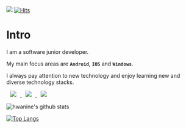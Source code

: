 ![](https://img.shields.io/github/followers/hwanine?style=social)
[![Hits](https://hits.seeyoufarm.com/api/count/incr/badge.svg?url=https%3A%2F%2Fgithub.com%2Fhwanine%2Fhwanine)](https://hits.seeyoufarm.com)

# Intro

I am a software junior developer.

My main focus areas are **`Android`**, **`IOS`** and **`Windows`**.

I always pay attention to new technology and enjoy learning new and diverse technology stacks.

<a href="https://www.facebook.com/profile.php?id=100001739969149/" target="_blank">
    <img 
        src="http://img.shields.io/badge/-Facebook-9cf?style=flat&logo=Facebook&link=https://www.facebook.com/profile.php?id=100001739969149/"
        style="height : auto; margin-left : 10px; margin-right : 10px;"/>
</a>

<a href="https://instagram.com/hwanj.95/" target="_blank">
    <img 
        src="http://img.shields.io/badge/-Instagram-black?style=flat&logo=Instagram&link=https://instagram.com/hwanj.95/"
        style="height : auto; margin-left : 10px; margin-right : 10px;"/>
</a>

<a href="https://hwanine.github.io/" target="_blank">
    <img 
        src="http://img.shields.io/badge/-Tech%20Blog-655ced?style=flat&logo=github&link=https://hwanine.github.io/"
        style="height : auto; margin-left : 10px; margin-right : 10px;"/>
</a>

<br>

![hwanine's github stats](https://github-readme-stats.vercel.app/api?username=hwanine&theme=buefy&show_icons=true&hide=stars,issues)

[![Top Langs](https://github-readme-stats.vercel.app/api/top-langs/?username=hwanine&layout=compact&hide=javascript,html)](https://github.com/anuraghazra/github-readme-stats)
